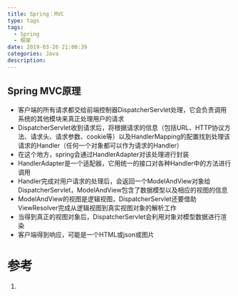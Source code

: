 ```yaml
---
title: Spring：MVC
type: tags
tags:
  - Spring
  - 框架
date: 2019-03-26 21:00:39
categories: Java
description:
---
```


## Spring MVC原理

- 客户端的所有请求都交给前端控制器DispatcherServlet处理，它会负责调用系统的其他模块来真正处理用户的请求
- DispatcherServlet收到请求后，将根据请求的信息（包括URL、HTTP协议方法、请求头、请求参数、cookie等）以及HandlerMapping的配置找到处理该请求的Handler（任何一个对象都可以作为请求的Handler）
- 在这个地方，spring会通过HandlerAdapter对该处理进行封装
- HandlerAdapter是一个适配器，它用统一的接口对各种Handler中的方法进行调用
- Handler完成对用户请求的处理后，会返回一个ModelAndView对象给DispatcherServlet，ModelAndView包含了数据模型以及相应的视图的信息
- ModelAndView的视图是逻辑视图，DispatcherServlet还要借助ViewResolver完成从逻辑视图到真实视图对象的解析工作
- 当得到真正的视图对象后，DispatcherServlet会利用对象对模型数据进行渲染
- 客户端得到响应，可能是一个HTML或json或图片

# 参考

1. 
